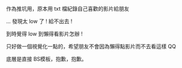 作為推坑用，原本用 txt 檔紀錄自己喜歡的影片給朋友

... 發現太 low 了 ! 給不出去 ! 

到時覺得 low 到懶得看影片怎辦 !



只好做一個視覺化一點的，希望朋友不會因為懶得點影片而不去看這樣 QQ 



底層是直接 BS模板，抱歉，抱歉。